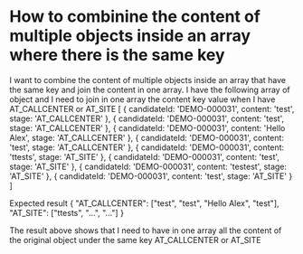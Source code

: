 
# How to combinine the content of multiple objects inside an array where there is the same key

I want to combine the content of multiple objects inside an array that have the same key and join the content in one array.
I have the following array of object and I need to join in one array the content key value when I have AT_CALLCENTER or AT_SITE
[
  {
    candidateId: 'DEMO-000031',
    content: 'test',
    stage: 'AT_CALLCENTER'
  },
  {
    candidateId: 'DEMO-000031',
    content: 'test',
    stage: 'AT_CALLCENTER'
  },
  {
    candidateId: 'DEMO-000031',
    content: 'Hello Alex',
    stage: 'AT_CALLCENTER'
  },
  {
    candidateId: 'DEMO-000031',
    content: 'test',
    stage: 'AT_CALLCENTER'
  },
  {
    candidateId: 'DEMO-000031',
    content: 'ttests',
    stage: 'AT_SITE'
  },
  {
    candidateId: 'DEMO-000031',
    content: 'test',
    stage: 'AT_SITE'
  },
  {
    candidateId: 'DEMO-000031',
    content: 'testest',
    stage: 'AT_SITE'
  },
  {
    candidateId: 'DEMO-000031',
    content: 'test',
    stage: 'AT_SITE'
  }
]


Expected result
{
  "AT_CALLCENTER": ["test", "test", "Hello Alex", "test"],
  "AT_SITE": ["ttests", "...", "..."]
}

The result above shows that I need to have in one array all the content of the original object under the same key AT_CALLCENTER or AT_SITE

        